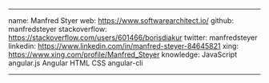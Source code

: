 ___
name:           Manfred Styer
web:            https://www.softwarearchitect.io/
github:         manfredsteyer
stackoverflow:  https://stackoverflow.com/users/601466/borisdiakur
twitter:        manfredsteyer
linkedin:       https://www.linkedin.com/in/manfred-steyer-84645821
xing:           https://www.xing.com/profile/Manfred_Steyer
knowledge:      JavaScript angular.js Angular HTML CSS angular-cli
___
